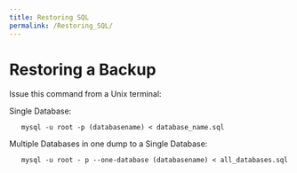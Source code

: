 ```yaml
---
title: Restoring SQL
permalink: /Restoring_SQL/
---
```


Restoring a Backup
==================

Issue this command from a Unix terminal:

Single Database:

       mysql -u root -p (databasename) < database_name.sql

Multiple Databases in one dump to a Single Database:

       mysql -u root - p --one-database (databasename) < all_databases.sql